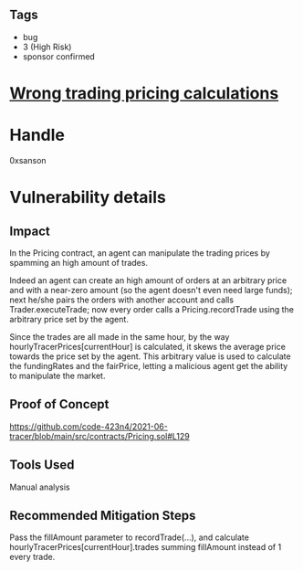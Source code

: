 ## Tags

- bug
- 3 (High Risk)
- sponsor confirmed

# [Wrong trading pricing calculations](https://github.com/code-423n4/2021-06-tracer-findings/issues/119) 

# Handle

0xsanson


# Vulnerability details

## Impact
In the Pricing contract, an agent can manipulate the trading prices by spamming an high amount of trades.

Indeed an agent can create an high amount of orders at an arbitrary price and with a near-zero amount (so the agent doesn't even need large funds); next he/she pairs the orders with another account and calls Trader.executeTrade; now every order calls a Pricing.recordTrade using the arbitrary price set by the agent.

Since the trades are all made in the same hour, by the way hourlyTracerPrices[currentHour] is calculated, it skews the average price towards the price set by the agent. This arbitrary value is used to calculate the fundingRates and the fairPrice, letting a malicious agent get the ability to manipulate the market.

## Proof of Concept
https://github.com/code-423n4/2021-06-tracer/blob/main/src/contracts/Pricing.sol#L129

## Tools Used
Manual analysis

## Recommended Mitigation Steps
Pass the fillAmount parameter to recordTrade(...), and calculate hourlyTracerPrices[currentHour].trades summing fillAmount instead of 1 every trade.

